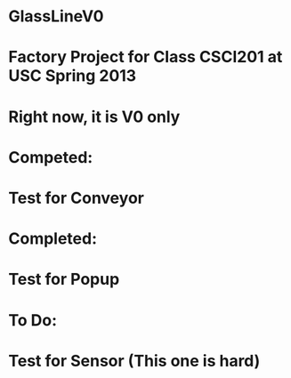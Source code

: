 GlassLineV0
===========

Factory Project for Class CSCI201 at USC Spring 2013
===========

Right now, it is V0 only
===========

Competed: 
===========

Test for Conveyor
===========

Completed:
===========

Test for Popup
===========

To Do:
===========

Test for Sensor (This one is hard)
===========

